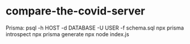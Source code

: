# compare-the-covid-server

Prisma: 
psql -h HOST -d DATABASE -U USER -f schema.sql 
npx prisma introspect 
npx prisma generate 
npx node index.js 
